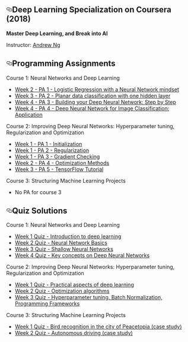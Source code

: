 

  
<article class="markdown-body entry-content" itemprop="text"><h1><a id="user-content-deep-learning-specialization-on-coursera" class="anchor" aria-hidden="true" href="#deep-learning-specialization-on-coursera"><svg class="octicon octicon-link" viewBox="0 0 16 16" version="1.1" width="16" height="16" aria-hidden="true"><path fill-rule="evenodd" d="M4 9h1v1H4c-1.5 0-3-1.69-3-3.5S2.55 3 4 3h4c1.45 0 3 1.69 3 3.5 0 1.41-.91 2.72-2 3.25V8.59c.58-.45 1-1.27 1-2.09C10 5.22 8.98 4 8 4H4c-.98 0-2 1.22-2 2.5S3 9 4 9zm9-3h-1v1h1c1 0 2 1.22 2 2.5S13.98 12 13 12H9c-.98 0-2-1.22-2-2.5 0-.83.42-1.64 1-2.09V6.25c-1.09.53-2 1.84-2 3.25C6 11.31 7.55 13 9 13h4c1.45 0 3-1.69 3-3.5S14.5 6 13 6z"></path></svg></a>Deep Learning Specialization on Coursera (2018)</h1>

<p><strong>Master Deep Learning, and Break into AI</strong></p>
<p>Instructor: <a href="http://www.andrewng.org/" rel="nofollow">Andrew Ng</a></p>

<h2><a id="user-content-programming-assignments" class="anchor" aria-hidden="true" href="#programming-assignments"><svg class="octicon octicon-link" viewBox="0 0 16 16" version="1.1" width="16" height="16" aria-hidden="true"><path fill-rule="evenodd" d="M4 9h1v1H4c-1.5 0-3-1.69-3-3.5S2.55 3 4 3h4c1.45 0 3 1.69 3 3.5 0 1.41-.91 2.72-2 3.25V8.59c.58-.45 1-1.27 1-2.09C10 5.22 8.98 4 8 4H4c-.98 0-2 1.22-2 2.5S3 9 4 9zm9-3h-1v1h1c1 0 2 1.22 2 2.5S13.98 12 13 12H9c-.98 0-2-1.22-2-2.5 0-.83.42-1.64 1-2.09V6.25c-1.09.53-2 1.84-2 3.25C6 11.31 7.55 13 9 13h4c1.45 0 3-1.69 3-3.5S14.5 6 13 6z"></path></svg></a>Programming Assignments</h2>
<p>Course 1: Neural Networks and Deep Learning</p>

<ul>
<li><a href="https://github.com/kehsan/Deep-Learning-and-Neural-Networks/blob/master/Neural%20Networks%20and%20Deep%20Learning/Logistic%2BRegression%2Bwith%2Ba%2BNeural%2BNetwork%2Bmindset%2Bv5.ipynb"> Week 2 - PA 1 - Logistic Regression with a Neural Network mindset </a></li>
  
<li><a href="https://github.com/kehsan/Deep-Learning-and-Neural-Networks/blob/master/Neural%20Networks%20and%20Deep%20Learning/Planar%2Bdata%2Bclassification%2Bwith%2Bone%2Bhidden%2Blayer%2Bv5.ipynb"> Week 3 - PA 2 - Planar data classification with one hidden layer </a></li>

<li><a href="https://github.com/kehsan/Deep-Learning-and-Neural-Networks/blob/master/Neural%20Networks%20and%20Deep%20Learning/Building%2Byour%2BDeep%2BNeural%2BNetwork%2B-%2BStep%2Bby%2BStep%2Bv8.ipynb"> Week 4 - PA 3 - Building your Deep Neural Network: Step by Step </a></li>

<li><a href="https://github.com/kehsan/Deep-Learning-and-Neural-Networks/blob/master/Neural%20Networks%20and%20Deep%20Learning/Deep%2BNeural%2BNetwork%2B-%2BApplication%2Bv8.ipynb"> Week 4 - PA 4 - Deep Neural Network for Image Classification: Application </a></li>
</ul>



<p>Course 2: Improving Deep Neural Networks: Hyperparameter tuning, Regularization and Optimization</p>
<ul>
<li><a href="https://github.com/kehsan/Deep-Learning-and-Neural-Networks/blob/master/Improving%20Deep%20Neural%20Networks%20Hyperparameter%20tuning-%20Regularization%20and%20Optimization/Initialization.ipynb">Week 1 - PA 1 - Initialization</a></li>
<li><a href="https://github.com/kehsan/Deep-Learning-and-Neural-Networks/blob/master/Improving%20Deep%20Neural%20Networks%20Hyperparameter%20tuning-%20Regularization%20and%20Optimization/Regularization%2B-%2Bv2.ipynb">Week 1 - PA 2 - Regularization</a></li>
<li><a href="https://github.com/kehsan/Deep-Learning-and-Neural-Networks/blob/master/Improving%20Deep%20Neural%20Networks%20Hyperparameter%20tuning-%20Regularization%20and%20Optimization/Gradient%2BChecking%2Bv1%20.ipynb">Week 1 - PA 3 - Gradient Checking</a></li>
<li><a href="https://github.com/kehsan/Deep-Learning-and-Neural-Networks/blob/master/Improving%20Deep%20Neural%20Networks%20Hyperparameter%20tuning-%20Regularization%20and%20Optimization/Optimization%2Bmethods.ipynb">Week 2 - PA 4 - Optimization Methods</a></li>
<li><a href="https://github.com/kehsan/Deep-Learning-and-Neural-Networks/blob/master/Improving%20Deep%20Neural%20Networks%20Hyperparameter%20tuning-%20Regularization%20and%20Optimization/Tensorflow%2BTutorial.ipynb">Week 3 - PA 5 - TensorFlow Tutorial</a></li>
</ul>
</li>

<p>Course 3: Structuring Machine Learning Projects</p>
<ul>
<li>No PA for course 3</li>
</ul>

<h2><a id="user-content-quiz-solutions" class="anchor" aria-hidden="true" href="#quiz-solutions"><svg class="octicon octicon-link" viewBox="0 0 16 16" version="1.1" width="16" height="16" aria-hidden="true"><path fill-rule="evenodd" d="M4 9h1v1H4c-1.5 0-3-1.69-3-3.5S2.55 3 4 3h4c1.45 0 3 1.69 3 3.5 0 1.41-.91 2.72-2 3.25V8.59c.58-.45 1-1.27 1-2.09C10 5.22 8.98 4 8 4H4c-.98 0-2 1.22-2 2.5S3 9 4 9zm9-3h-1v1h1c1 0 2 1.22 2 2.5S13.98 12 13 12H9c-.98 0-2-1.22-2-2.5 0-.83.42-1.64 1-2.09V6.25c-1.09.53-2 1.84-2 3.25C6 11.31 7.55 13 9 13h4c1.45 0 3-1.69 3-3.5S14.5 6 13 6z"></path></svg></a>Quiz Solutions</h2>

<p>Course 1: Neural Networks and Deep Learning</p>
<ul>
<li><a href="https://github.com/kehsan/Deep-Learning-and-Neural-Networks/blob/master/Neural%20Networks%20and%20Deep%20Learning/Week%201%20Quiz%20-%20Introduction%20to%20deep%20learning.md.txt">Week 1 Quiz - Introduction to deep learning</a></li>
<li><a href="https://github.com/kehsan/Deep-Learning-and-Neural-Networks/blob/master/Neural%20Networks%20and%20Deep%20Learning/Week%202%20Quiz%20-%20Neural%20Network%20Basics.md.txt">Week 2 Quiz - Neural Network Basics</a></li>
<li><a href="https://github.com/kehsan/Deep-Learning-and-Neural-Networks/blob/master/Neural%20Networks%20and%20Deep%20Learning/Week%203%20Quiz%20-%20Shallow%20Neural%20Networks.md.txt">Week 3 Quiz - Shallow Neural Networks</a></li>
<li><a href="https://github.com/kehsan/Deep-Learning-and-Neural-Networks/blob/master/Neural%20Networks%20and%20Deep%20Learning/Week%204%20Quiz%20-%20Key%20concepts%20on%20Deep%20Neural%20Networks.md.txt">Week 4 Quiz - Key concepts on Deep Neural Networks</a></li>
</ul>
</li>

<p>Course 2: Improving Deep Neural Networks: Hyperparameter tuning, Regularization and Optimization</p>

  - [Week 1 Quiz - Practical aspects of deep learning](https://github.com/kehsan/Deep-Learning-and-Neural-Networks/blob/master/Improving%20Deep%20Neural%20Networks%20Hyperparameter%20tuning-%20Regularization%20and%20Optimization/Course2-Week1-quiz.pdf)
  - [Week 2 Quiz - Optimization algorithms](https://github.com/kehsan/Deep-Learning-and-Neural-Networks/blob/master/Improving%20Deep%20Neural%20Networks%20Hyperparameter%20tuning-%20Regularization%20and%20Optimization/course2%20week2%20quiz.pdf)
  - [Week 3 Quiz - Hyperparameter tuning, Batch Normalization, Programming Frameworks](https://github.com/kehsan/Deep-Learning-and-Neural-Networks/blob/master/Improving%20Deep%20Neural%20Networks%20Hyperparameter%20tuning-%20Regularization%20and%20Optimization/course2%20week3%20quiz.pdf)

<p>Course 3: Structuring Machine Learning Projects</p>
<ul>
<li><a href="https://github.com/kehsan/Deep-Learning-and-Neural-Networks/blob/master/Structuring%20Machine%20Learning%20Projects/course3%20week1%20quiz.pdf">Week 1 Quiz - Bird recognition in the city of Peacetopia (case study)</a></li>
<li><a href="">Week 2 Quiz - Autonomous driving (case study)</a></li>
</ul>
</li>
</ul>
  

  
